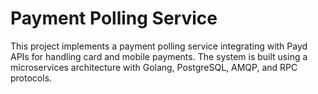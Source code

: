 # Payment Polling Service

This project implements a payment polling service integrating with Payd APIs for handling card and mobile payments. The system is built using a microservices architecture with Golang, PostgreSQL, AMQP, and RPC protocols.

